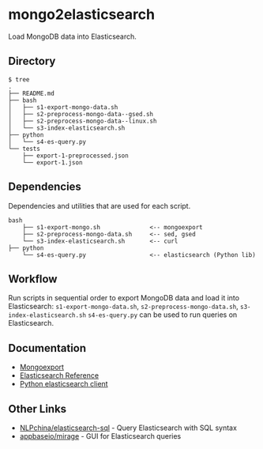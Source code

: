 # mongo2elasticsearch

Load MongoDB data into Elasticsearch.

## Directory

```
$ tree
.
├── README.md
├── bash
│   ├── s1-export-mongo-data.sh
│   ├── s2-preprocess-mongo-data--gsed.sh
│   ├── s2-preprocess-mongo-data--linux.sh
│   └── s3-index-elasticsearch.sh
├── python
│   └── s4-es-query.py
└── tests
    ├── export-1-preprocessed.json
    └── export-1.json
```

## Dependencies

Dependencies and utilities that are used for each script.

```
bash
    ├── s1-export-mongo.sh              <-- mongoexport
    ├── s2-preprocess-mongo-data.sh     <-- sed, gsed
    └── s3-index-elasticsearch.sh       <-- curl
├── python
    └── s4-es-query.py                  <-- elasticsearch (Python lib)
```


## Workflow

Run scripts in sequential order to export MongoDB data and load it into Elasticsearch: `s1-export-mongo-data.sh`, `s2-preprocess-mongo-data.sh`, `s3-index-elasticsearch.sh` 
`s4-es-query.py` can be used to run queries on Elasticsearch.


## Documentation

- [Mongoexport](https://docs.mongodb.com/manual/reference/program/mongoexport/)
- [Elasticsearch Reference](https://www.elastic.co/guide/en/elasticsearch/reference/index.html)
- [Python elasticsearch client](https://elasticsearch-py.readthedocs.io)


## Other Links

- [NLPchina/elasticsearch-sql](https://github.com/NLPchina/elasticsearch-sql) - Query Elasticsearch with SQL syntax
- [appbaseio/mirage](https://github.com/appbaseio/mirage) - GUI for Elasticsearch queries




